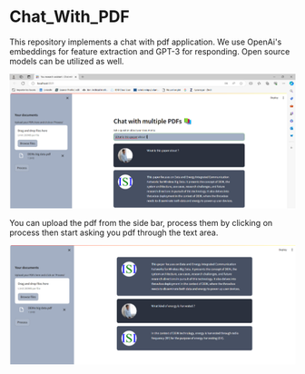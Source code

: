 # Chat_With_PDF

<b></b>This repository implements a chat with pdf application.</b>
We use OpenAi's embeddings for feature extraction and GPT-3 for responding. Open source models can be utilized as well. 

  
  ![Approach](1.png)
  
  You can upload the pdf from the side bar, process them by clicking on process then start asking you pdf through the text area.


  
  ![Approach](2.png)
